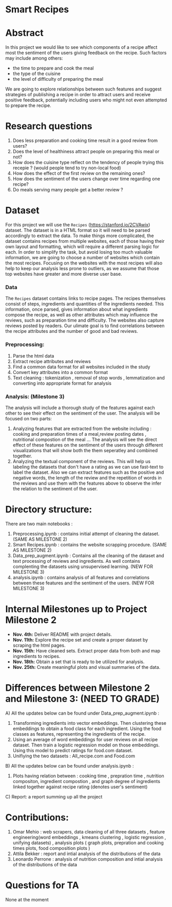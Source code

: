 # Smart Recipes

# Abstract

In this project we would like to see which components of a recipe affect most the sentiment of the users giving feedback on the recipe. Such factors may include among others:  
- the time to prepare and cook the meal  
- the type of the cuisine  
- the level of difficulty of preparing the meal  

We are going to explore relationships between such features and suggest strategies of publishing a recipe in order to attract users and receive positive feedback, potentially including users who might not even attempted to prepare the recipe.


# Research questions

1) Does less preparation and cooking time result in a good review from users?
2) Does the level of healthiness attract people on preparing this meal or not?
3) How does the cuisine type reflect on the tendency of people trying this recepie ? (would people tend to try non-local food)
4) How does the effect of the first review on the remaining ones?
5) How does the sentiment of the users change over time regarding one recipe?
6) Do meals serving many people get a better review ?

# Dataset
For this project we will use the `Recipes` (https://stanford.io/2CVAwix) dataset. The dataset is in a HTML format so it will need to be parsed accordingly to extract the data. To make things more complicated, the dataset contains recipes from multiple websites, each of those having their own layout and formatting, which will require a different parsing logic for each. In order to simplify the task, but avoid losing too much valuable information, we are going to choose a number of websites which contain the most recipes. Focusing on the websites with the most recipes will also help to keep our analysis less prone to outliers, as we assume that those top websites have greater and more diverse user base.

### Data
The `Recipes` dataset contains links to recipe pages. The recipes themselves consist of steps, ingredients and quantities of the ingredients needed. This information, once parsed, gives information about what ingredients compose the recipe, as well as other attributes which may influence the reviews, such as preparation time and difficulty. The websites also capture reviews posted by readers. Our ulimate goal is to find correlations between the recipe attributes and the number of good and bad reviews.

### Preprocessing:
1. Parse the html data
2. Extract recipe attributes and reviews
3. Find a common data format for all websites included in the study
4. Convert key attributes into a common format
5. Text cleaning : tokenization , removal of stop words , lemmatization and converting into appropriate format for analysis

### Analysis: (Milestone 3)
The analysis will include a thorough study of the features against each other to see their effect on the sentiment of the user. The analysis will be focused on two parts:
1. Analyzing features that are extracted from the website including : cooking and preparation times of a meal,review posting dates , nutritional compostion of the meal ... The analysis will see the direct effect of these features on the sentiment of the users through different visualizations that will show both the them seperatley and combined together.
2. Analyzing the textual component of the reviews. This will help us labeling the datasets that don't have a rating as we can use fast-text to label the dataset. Also we can extract features such as the positive and negative words, the length of the review and the repetition of words in the reviews and use them with the features above to observe the infer the relation to the sentiment of the user.

# Directory structure:
There are two main notebooks :
1. Preprocessing.ipynb : contains initial attempt of cleaning the dataset. (SAME AS MILESTONE 2)
2. Smart Recipes.ipynb : contains the website scrapping procedure. (SAME AS MILESTONE 2)
3. Data_prep_augment.ipynb : Contains all the cleaning of the dataset and text processing of reviews and ingredients.
As well contains complenting the datasets using unsupervised learning. (NEW FOR MILESTONE 3)
4. analysis.ipynb : contains analysis of all features and correlations between these features and the sentiment of the users. (NEW FOR MILESTONE 3)

# Internal Milestones up to Project Milestone 2
- **Nov. 4th:** Deliver README with project details.
- **Nov. 11th:** Explore the recipe set and create a proper dataset by scraping the html pages.
- **Nov. 15th:** Have cleaned sets. Extract proper data from both and map ingredients to recipes.
- **Nov. 18th:** Obtain a set that is ready to be utilized for analysis.
- **Nov. 25th:** Create meaningful plots and visual summaries of the data.


# Differences between Milestone 2 and Milestone 3: (NEED TO GRADE)
A) All the updates below can be found under Data_prep_augment.ipynb :
1. Transforming ingredients into vector embeddings. Then clustering these embeddings to obtain a food class for each ingredient. Using the food classes as features, representing the ingredients of the recipe.
2. Using an average of word embeddings for user reviews on all recipe dataset. Then train a logistic regression model on those embeddings. Using this model to predict ratings for food.com dataset.
3. Unifiying the two datasets : All_recipe.com and Food.com

B) All the updates below can be found under analysis.ipynb :

1. Plots having relation between : cooking time , prepration time , nutrition compositon, ingredient compostion , and graph degree of ingredients linked together against recipe rating (denotes user's sentiment) 

C) Report:
a report summing up all the project

# Contributions:
1) Omar Mehio : web scrapers, data cleaning of all three datasets , feature engineering(word embeddings , kmeans clustering , logistic regression , unifying datasets) , analysis plots ( graph plots, prepration and cooking times plots, food composition plots )
2) Attila Bekker : report and intial analysis of the distributions of the data
3) Leonardo Perrone : analysis of nutrition composition and intial analysis of the distributions of the data


# Questions for TA
None at the moment
